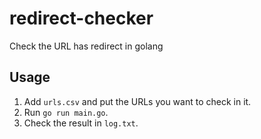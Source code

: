 # redirect-checker
Check the URL has redirect in golang
## Usage
1. Add `urls.csv` and put the URLs you want to check in it.
2. Run `go run main.go`.
3. Check the result in `log.txt`.
